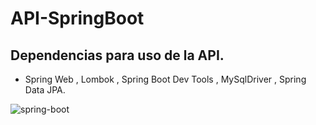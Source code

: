 # API-SpringBoot

## Dependencias para uso de la API.
- Spring Web , Lombok , Spring Boot Dev Tools , MySqlDriver , Spring Data JPA.


![spring-boot](https://github.com/SameuelxD/API-SpringBoot/assets/126287892/5afd3dd4-263d-4895-8830-d48dfb54d416)
